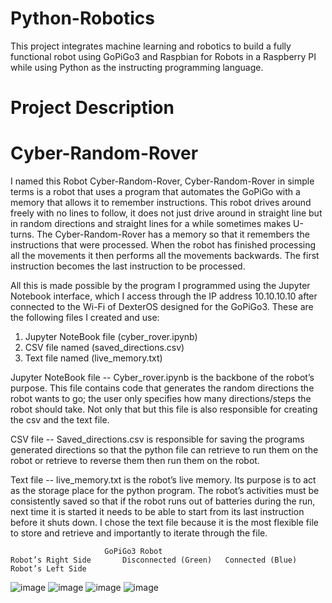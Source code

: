 # Python-Robotics
This project integrates machine learning and robotics to build a fully functional robot using GoPiGo3 and Raspbian for Robots in a Raspberry PI while using Python as the instructing programming language. 

# Project Description
# Cyber-Random-Rover


I named this Robot Cyber-Random-Rover, Cyber-Random-Rover in simple terms is a robot that uses a program that automates the GoPiGo with a memory that allows it to remember instructions. This robot drives around freely with no lines to follow, it does not just drive around in straight line but in random directions and straight lines for a while sometimes makes U-turns. The Cyber-Random-Rover has a memory so that it remembers the instructions that were processed. When the robot has finished processing all the movements it then performs all the movements backwards. The first instruction becomes the last instruction to be processed.

All this is made possible by the program I programmed using the Jupyter Notebook interface, which I access through the IP address 10.10.10.10 after connected to the Wi-Fi of DexterOS designed for the GoPiGo3. 
These are the following files I created and use:
1)	Jupyter NoteBook file (cyber_rover.ipynb)
2)	CSV file named (saved_directions.csv) 
3)	Text file named (live_memory.txt)

Jupyter NoteBook file -- 
Cyber_rover.ipynb is the backbone of the robot’s purpose. This file contains code that generates the random directions the robot wants to go; the user only specifies how many directions/steps the robot should take. Not only that but this file is also responsible for creating the csv and the text file.

CSV file -- 
Saved_directions.csv is responsible for saving the programs generated directions so that the python file can retrieve to run them on the robot or retrieve to reverse them then run them on the robot.

Text file -- 
live_memory.txt is the robot’s live memory. Its purpose is to act as the storage place for the python program. The robot’s activities must be consistently saved so that if the robot runs out of batteries during the run, next time it is started it needs to be able to start from its last instruction before it shuts down. I chose the text file because it is the most flexible file to store and retrieve and importantly to iterate through the file.

					
					   	 GoPiGo3 Robot
    Robot’s Right Side       Disconnected (Green)   Connected (Blue)      Robot’s Left Side
![image](https://github.com/user-attachments/assets/0762c1b4-93e9-48ca-b560-8f34c9c5461d)      		![image](https://github.com/user-attachments/assets/56519589-a745-4025-bad4-c118cd069e60) 	![image](https://github.com/user-attachments/assets/f3306845-004e-4c11-a587-09075aeef662)		![image](https://github.com/user-attachments/assets/92643c5c-2515-4543-b0fa-e05612d30e35)




       
